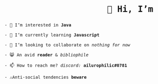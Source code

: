 <html>
  <body>
    <h1><pre>                    👋 Hi, I’m <i>ailurophilic</i></pre></h1><tt>
    - 👀 I’m interested in <b>Java</b><br></tt><br><tt>
- 🌱 I’m currently learning <b>Javascript</b></br></tt><br><tt>
- 💞️ I’m looking to collaborate on <i>nothing for now</i></br></tt><br><tt>
- 😸 An avid <b>reader</b> & <i>bibliophile</i></br></tt><br><tt>
- 📫 How to reach me?<i> discord:</i><b> ailurophilic#0781</b></br></tt><br><tt>
- ⚠️Anti-social tendencies <b>beware</b></br></pre></tt>
  </body>
  </html>
<!---
bookdragon2304/bookdragon2304 is a ✨ special ✨ repository because its `README.md` (this file) appears on your GitHub profile.
You can click the Preview link to take a look at your changes.
--->
